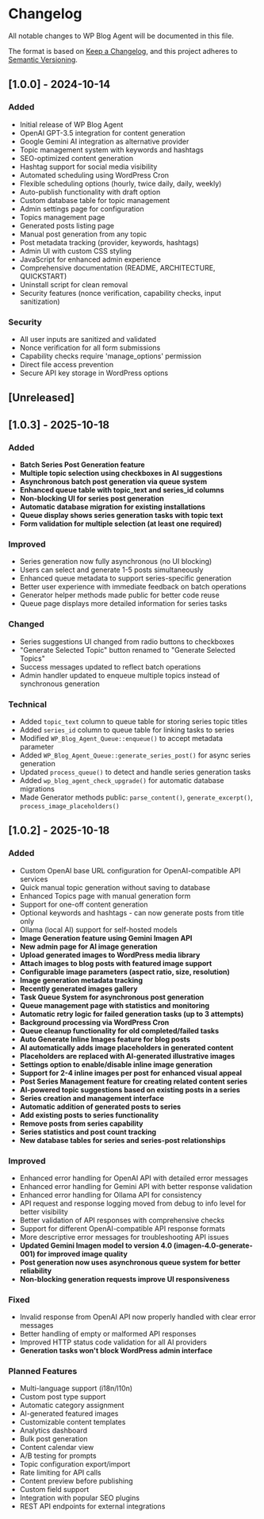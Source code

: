 # Changelog

All notable changes to WP Blog Agent will be documented in this file.

The format is based on [Keep a Changelog](https://keepachangelog.com/en/1.0.0/),
and this project adheres to [Semantic Versioning](https://semver.org/spec/v2.0.0.html).

## [1.0.0] - 2024-10-14

### Added
- Initial release of WP Blog Agent
- OpenAI GPT-3.5 integration for content generation
- Google Gemini AI integration as alternative provider
- Topic management system with keywords and hashtags
- SEO-optimized content generation
- Hashtag support for social media visibility
- Automated scheduling using WordPress Cron
- Flexible scheduling options (hourly, twice daily, daily, weekly)
- Auto-publish functionality with draft option
- Custom database table for topic management
- Admin settings page for configuration
- Topics management page
- Generated posts listing page
- Manual post generation from any topic
- Post metadata tracking (provider, keywords, hashtags)
- Admin UI with custom CSS styling
- JavaScript for enhanced admin experience
- Comprehensive documentation (README, ARCHITECTURE, QUICKSTART)
- Uninstall script for clean removal
- Security features (nonce verification, capability checks, input sanitization)

### Security
- All user inputs are sanitized and validated
- Nonce verification for all form submissions
- Capability checks require 'manage_options' permission
- Direct file access prevention
- Secure API key storage in WordPress options

## [Unreleased]

## [1.0.3] - 2025-10-18

### Added
- **Batch Series Post Generation feature**
- **Multiple topic selection using checkboxes in AI suggestions**
- **Asynchronous batch post generation via queue system**
- **Enhanced queue table with topic_text and series_id columns**
- **Non-blocking UI for series post generation**
- **Automatic database migration for existing installations**
- **Queue display shows series generation tasks with topic text**
- **Form validation for multiple selection (at least one required)**

### Improved
- Series generation now fully asynchronous (no UI blocking)
- Users can select and generate 1-5 posts simultaneously
- Enhanced queue metadata to support series-specific generation
- Better user experience with immediate feedback on batch operations
- Generator helper methods made public for better code reuse
- Queue page displays more detailed information for series tasks

### Changed
- Series suggestions UI changed from radio buttons to checkboxes
- "Generate Selected Topic" button renamed to "Generate Selected Topics"
- Success messages updated to reflect batch operations
- Admin handler updated to enqueue multiple topics instead of synchronous generation

### Technical
- Added `topic_text` column to queue table for storing series topic titles
- Added `series_id` column to queue table for linking tasks to series
- Modified `WP_Blog_Agent_Queue::enqueue()` to accept metadata parameter
- Added `WP_Blog_Agent_Queue::generate_series_post()` for async series generation
- Updated `process_queue()` to detect and handle series generation tasks
- Added `wp_blog_agent_check_upgrade()` for automatic database migrations
- Made Generator methods public: `parse_content()`, `generate_excerpt()`, `process_image_placeholders()`

## [1.0.2] - 2025-10-18

### Added
- Custom OpenAI base URL configuration for OpenAI-compatible API services
- Quick manual topic generation without saving to database
- Enhanced Topics page with manual generation form
- Support for one-off content generation
- Optional keywords and hashtags - can now generate posts from title only
- Ollama (local AI) support for self-hosted models
- **Image Generation feature using Gemini Imagen API**
- **New admin page for AI image generation**
- **Upload generated images to WordPress media library**
- **Attach images to blog posts with featured image support**
- **Configurable image parameters (aspect ratio, size, resolution)**
- **Image generation metadata tracking**
- **Recently generated images gallery**
- **Task Queue System for asynchronous post generation**
- **Queue management page with statistics and monitoring**
- **Automatic retry logic for failed generation tasks (up to 3 attempts)**
- **Background processing via WordPress Cron**
- **Queue cleanup functionality for old completed/failed tasks**
- **Auto Generate Inline Images feature for blog posts**
- **AI automatically adds image placeholders in generated content**
- **Placeholders are replaced with AI-generated illustrative images**
- **Settings option to enable/disable inline image generation**
- **Support for 2-4 inline images per post for enhanced visual appeal**
- **Post Series Management feature for creating related content series**
- **AI-powered topic suggestions based on existing posts in a series**
- **Series creation and management interface**
- **Automatic addition of generated posts to series**
- **Add existing posts to series functionality**
- **Remove posts from series capability**
- **Series statistics and post count tracking**
- **New database tables for series and series-post relationships**

### Improved
- Enhanced error handling for OpenAI API with detailed error messages
- Enhanced error handling for Gemini API with better response validation
- Enhanced error handling for Ollama API for consistency
- API request and response logging moved from debug to info level for better visibility
- Better validation of API responses with comprehensive checks
- Support for different OpenAI-compatible API response formats
- More descriptive error messages for troubleshooting API issues
- **Updated Gemini Imagen model to version 4.0 (imagen-4.0-generate-001) for improved image quality**
- **Post generation now uses asynchronous queue system for better reliability**
- **Non-blocking generation requests improve UI responsiveness**

### Fixed
- Invalid response from OpenAI API now properly handled with clear error messages
- Better handling of empty or malformed API responses
- Improved HTTP status code validation for all AI providers
- **Generation tasks won't block WordPress admin interface**

### Planned Features
- Multi-language support (i18n/l10n)
- Custom post type support
- Automatic category assignment
- AI-generated featured images
- Customizable content templates
- Analytics dashboard
- Bulk post generation
- Content calendar view
- A/B testing for prompts
- Topic configuration export/import
- Rate limiting for API calls
- Content preview before publishing
- Custom field support
- Integration with popular SEO plugins
- REST API endpoints for external integrations

